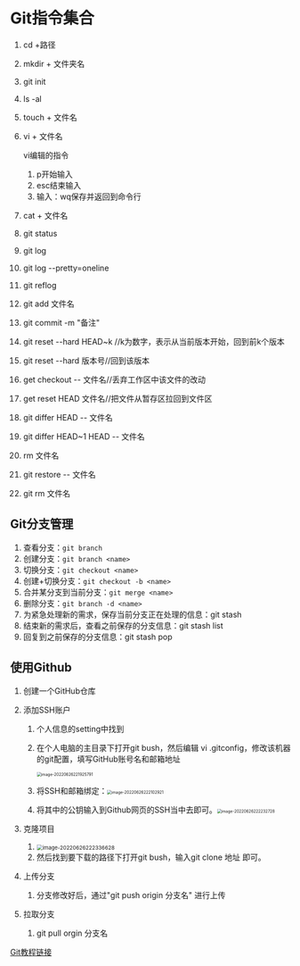 # Git指令集合

1. cd +路径

2. mkdir + 文件夹名

3. git init

4. ls -al

5. touch + 文件名

6. vi + 文件名

   vi编辑的指令

   1. p开始输入
   2. esc结束输入
   3. 输入：wq保存并返回到命令行

7. cat + 文件名

8. git status

9. git log

10. git log --pretty=oneline

11. git reflog

12. git add 文件名

13. git commit -m "备注"

14. git reset --hard HEAD~k //k为数字，表示从当前版本开始，回到前k个版本

15. git reset --hard 版本号//回到该版本

16. get checkout -- 文件名//丢弃工作区中该文件的改动

17. get reset HEAD 文件名//把文件从暂存区拉回到文件区

18. git differ HEAD -- 文件名

19. git differ HEAD~1 HEAD -- 文件名

20. rm 文件名

21. git restore -- 文件名

22. git rm 文件名

## Git分支管理

1. 查看分支：`git branch`
2. 创建分支：`git branch <name>`
3. 切换分支：`git checkout <name>`
4. 创建+切换分支：`git checkout -b <name>`
5. 合并某分支到当前分支：`git merge <name>`
6. 删除分支：`git branch -d <name>`
7. 为紧急处理新的需求，保存当前分支正在处理的信息：git stash
8. 结束新的需求后，查看之前保存的分支信息：git stash list
9. 回复到之前保存的分支信息：git stash pop

## 使用Github

1. 创建一个GitHub仓库

2. 添加SSH账户

   1. 个人信息的setting中找到

   2. 在个人电脑的主目录下打开git bush，然后编辑 vi .gitconfig，修改该机器的git配置，填写GitHub账号名和邮箱地址

      <img src="D:\Application\TyporaPicture\image-20220626221925791.png" alt="image-20220626221925791" style="zoom:50%;" />

   3. 将SSH和邮箱绑定：<img src="D:\Application\TyporaPicture\image-20220626222102921.png" alt="image-20220626222102921" style="zoom:50%;" />

   4. 将其中的公钥输入到Github网页的SSH当中去即可。<img src="D:\Application\TyporaPicture\image-20220626222232728.png" alt="image-20220626222232728" style="zoom:50%;" />

3. 克隆项目

   1. <img src="D:\Application\TyporaPicture\image-20220626222336628.png" alt="image-20220626222336628" style="zoom:67%;" />
   2. 然后找到要下载的路径下打开git bush，输入git clone 地址  即可。

4. 上传分支

   1. 分支修改好后，通过"git push origin 分支名"   进行上传

5. 拉取分支

   1. git pull orgin 分支名

[Git教程链接](https://www.jb51.net/article/191350.htm#_label5)